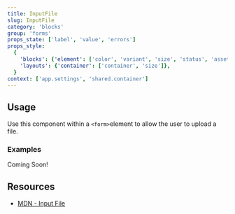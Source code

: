 ```yaml
---
title: InputFile
slug: InputFile
category: 'blocks'
group: 'forms'
props_state: ['label', 'value', 'errors']
props_style:
  {
    'blocks': {'element': ['color', 'variant', 'size', 'status', 'asset']},
    'layouts': {'container': ['container', 'size']},
  }
context: ['app.settings', 'shared.container']
---
```


## Usage

Use this component within a `<form>`element to allow the user to upload a file.

### Examples

<p class="feedback:prose status:default bg:default:100 variant:bare emoji:default">Coming Soon!</p>

## Resources

- [MDN - Input File](https://developer.mozilla.org/en-US/docs/Web/HTML/Element/input/file)

